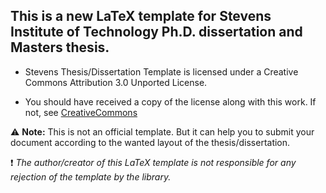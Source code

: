 <h2>This is a new LaTeX template for Stevens Institute of Technology Ph.D. dissertation and Masters thesis.</h2>

* Stevens Thesis/Dissertation Template is licensed under a Creative Commons Attribution 3.0 Unported License.

* You should have received a copy of the license along with this work.  If not, see [CreativeCommons](http://creativecommons.org/licenses/by/3.0/)

:warning: <b>Note:</b> This is not an official template. But it can help you to submit your document according to the wanted layout of the thesis/dissertation.

:exclamation: <i>The author/creator of this LaTeX template is not responsible for any rejection of the template by the library.</i>
